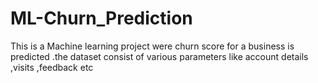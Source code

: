 # ML-Churn_Prediction
This is a Machine learning project were churn score for a business is predicted .the dataset consist of various parameters like account details ,visits ,feedback etc
